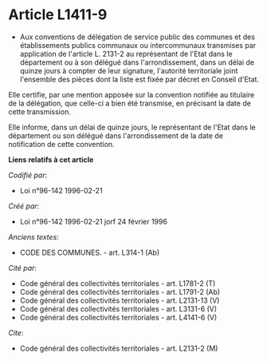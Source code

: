 # Article L1411-9

- Aux conventions de délégation de service public des communes et des établissements publics communaux ou intercommunaux
transmises par application de l'article L. 2131-2 au représentant de l'Etat dans le département ou à son délégué dans
l'arrondissement, dans un délai de quinze jours à compter de leur signature, l'autorité territoriale joint l'ensemble des
pièces dont la liste est fixée par décret en Conseil d'Etat.

Elle certifie, par une mention apposée sur la convention notifiée au titulaire de la délégation, que celle-ci a bien été
transmise, en précisant la date de cette transmission.

Elle informe, dans un délai de quinze jours, le représentant de l'Etat dans le département ou son délégué dans
l'arrondissement de la date de notification de cette convention.

**Liens relatifs à cet article**

_Codifié par_:

  - Loi n°96-142 1996-02-21

_Créé par_:

  - Loi n°96-142 1996-02-21 jorf 24 février 1996

_Anciens textes_:

  - CODE DES COMMUNES. - art. L314-1 (Ab)

_Cité par_:

  - Code général des collectivités territoriales - art. L1781-2 (T)
  - Code général des collectivités territoriales - art. L1791-2 (Ab)
  - Code général des collectivités territoriales - art. L2131-13 (V)
  - Code général des collectivités territoriales - art. L3131-6 (V)
  - Code général des collectivités territoriales - art. L4141-6 (V)

_Cite_:

  - Code général des collectivités territoriales - art. L2131-2 (M)
